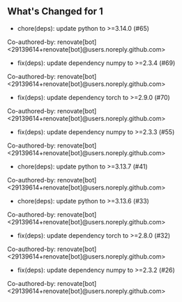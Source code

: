## What's Changed for 1

- chore(deps): update python to >=3.14.0 (#65)

Co-authored-by: renovate[bot] <29139614+renovate[bot]@users.noreply.github.com>
- fix(deps): update dependency numpy to >=2.3.4 (#69)

Co-authored-by: renovate[bot] <29139614+renovate[bot]@users.noreply.github.com>
- fix(deps): update dependency torch to >=2.9.0 (#70)

Co-authored-by: renovate[bot] <29139614+renovate[bot]@users.noreply.github.com>
- fix(deps): update dependency numpy to >=2.3.3 (#55)

Co-authored-by: renovate[bot] <29139614+renovate[bot]@users.noreply.github.com>
- chore(deps): update python to >=3.13.7 (#41)

Co-authored-by: renovate[bot] <29139614+renovate[bot]@users.noreply.github.com>
- chore(deps): update python to >=3.13.6 (#33)

Co-authored-by: renovate[bot] <29139614+renovate[bot]@users.noreply.github.com>
- fix(deps): update dependency torch to >=2.8.0 (#32)

Co-authored-by: renovate[bot] <29139614+renovate[bot]@users.noreply.github.com>
- fix(deps): update dependency numpy to >=2.3.2 (#26)

Co-authored-by: renovate[bot] <29139614+renovate[bot]@users.noreply.github.com>
